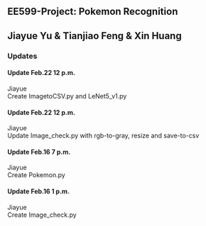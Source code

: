 ## EE599-Project: Pokemon Recognition
Jiayue Yu & Tianjiao Feng & Xin Huang  
---  
### Updates

#### Update Feb.22 12 p.m.
Jiayue  
Create ImagetoCSV.py and LeNet5_v1.py

#### Update Feb.22 12 p.m.
Jiayue  
Update Image_check.py with rgb-to-gray, resize and save-to-csv

#### Update Feb.16 7 p.m.
Jiayue  
Create Pokemon.py

#### Update Feb.16 1 p.m.
Jiayue  
Create Image_check.py
